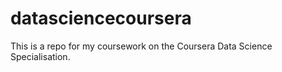 # datasciencecoursera
This is a repo for my coursework on the Coursera Data Science Specialisation.
